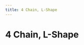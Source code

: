 ```yaml
---
title: 4 Chain, L-Shape
---
```

# 4 Chain, L-Shape
<ClientOnly>
<AssetLoader :reloadOnce="true" />
<GameSlides :jsonFileToLoad="'lshape/4chain_a.json'" :useRandomSeed="false" :useManualData="false" :replay="true"></GameSlides>

</ClientOnly>